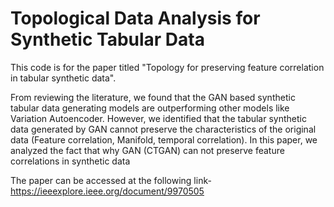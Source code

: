 # Topological Data Analysis for Synthetic Tabular Data 

This code is for the paper titled "Topology for preserving feature correlation in tabular synthetic data".

From reviewing the literature, we found that the GAN based synthetic tabular data generating models are outperforming other models like Variation Autoencoder. However, we identified that the tabular synthetic data generated by GAN cannot preserve the characteristics of the original data (Feature correlation, Manifold, temporal correlation). In this paper, we analyzed the fact that why GAN (CTGAN) can not preserve feature correlations in synthetic data 

The paper can be accessed at the following link-
https://ieeexplore.ieee.org/document/9970505
